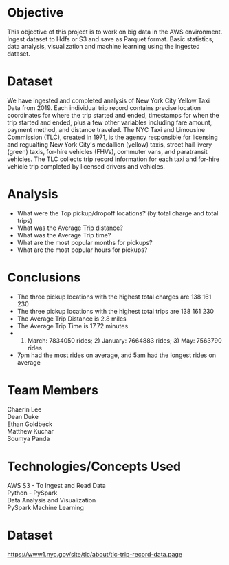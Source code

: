 # Objective
This objective of this project is to work on big data in the AWS environment. Ingest dataset to Hdfs or S3 and save as Parquet format. Basic statistics, data analysis, visualization and machine learning using the ingested dataset.

# Dataset
We have ingested and completed analysis of New York City Yellow Taxi Data from 2019. Each individual trip record contains precise location coordinates for where the trip started and ended, timestamps for when the trip started and ended, plus a few other variables including fare amount, payment method, and distance traveled. The NYC Taxi and Limousine Commission (TLC), created in 1971, is the agency responsible for licensing and regualting New York City's medallion (yellow) taxis, street hail livery (green) taxis, for-hire vehicles (FHVs), commuter vans, and paratransit vehicles. The TLC collects trip record information for each taxi and for-hire vehicle trip completed by licensed drivers and vehicles. 

# Analysis
-	What were the Top pickup/dropoff locations? (by total charge and total trips)
-	What was the Average Trip distance? 
-	What was the Average Trip time?
-	What are the most popular months for pickups?
-	What are the most popular hours for pickups?

# Conclusions
-	The three pickup locations with the highest total charges are 138 161 230
-	The three pickup locations with the highest total trips are 138 161 230
-	The Average Trip Distance is 2.8 miles
-	The Average Trip Time is 17.72 minutes
-	1) March: 7834050 rides;    2) January: 7664883 rides;    3) May: 7563790 rides
-	7pm had the most rides on average, and 5am had the longest rides on average

# Team Members
Chaerin Lee <br/>
Dean Duke <br/>
Ethan Goldbeck <br/>
Matthew Kuchar <br/>
Soumya Panda <br/>

# Technologies/Concepts Used
AWS S3 - To Ingest and Read Data <br/>
Python - PySpark <br/>
Data Analysis and Visualization <br/>
PySpark Machine Learning <br/>

# Dataset
https://www1.nyc.gov/site/tlc/about/tlc-trip-record-data.page

